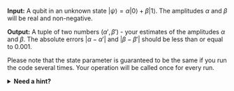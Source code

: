 
**Input:** A qubit in an unknown state $|\psi\rangle = \alpha|0\rangle + \beta|1\rangle$. The amplitudes $\alpha$ and $\beta$ will be real and non-negative.

**Output:** A tuple of two numbers $(\alpha', \beta')$ - your estimates of the amplitudes $\alpha$ and $\beta$.
The absolute errors $|\alpha - \alpha'|$ and $|\beta - \beta'|$ should be less than or equal to 0.001.

Please note that the state parameter is guaranteed to be the same
if you run the code several times. Your operation will be called
once for every run.

<details>
  <summary><b>Need a hint?</b></summary>
  On a physical quantum system, there would be no way to obtain the values of $\alpha$ and $\beta$ from a single observation. Since this program runs on a simulator, we can use `DumpMachine` to inspect the qubit and take a note of its state. Furthermore, the problem statement guarantees, that the state will be the same from invocation to invocation. So we can update the code to return the amplitudes that we've taken note of. Then run the code again.
</details>
